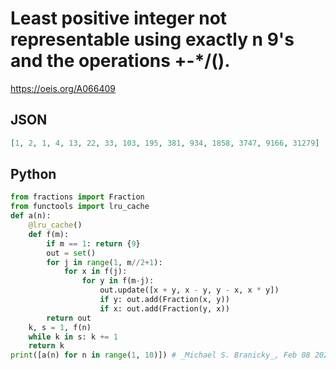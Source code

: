 # Least positive integer not representable using exactly n 9's and the operations \+\-\*/\(\)\.
https://oeis.org/A066409
## JSON
```JSON
[1, 2, 1, 4, 13, 22, 33, 103, 195, 381, 934, 1858, 3747, 9166, 31279]
```
## Python
```Python
from fractions import Fraction
from functools import lru_cache
def a(n):
    @lru_cache()
    def f(m):
        if m == 1: return {9}
        out = set()
        for j in range(1, m//2+1):
            for x in f(j):
                for y in f(m-j):
                    out.update([x + y, x - y, y - x, x * y])
                    if y: out.add(Fraction(x, y))
                    if x: out.add(Fraction(y, x))
        return out
    k, s = 1, f(n)
    while k in s: k += 1
    return k
print([a(n) for n in range(1, 10)]) # _Michael S. Branicky_, Feb 08 2023
```
